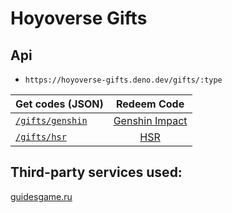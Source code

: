 # Hoyoverse Gifts

## Api
- `https://hoyoverse-gifts.deno.dev/gifts/:type`

| Get codes (JSON)                                                   |                     Redeem Code                      |
| :----------------------------------------------------------------- | :--------------------------------------------------: |
| [`/gifts/genshin`](https://hoyoverse-gifts.deno.dev/gifts/genshin) | [Genshin Impact](https://genshin.hoyoverse.com/gift) |
| [`/gifts/hsr`](https://hoyoverse-gifts.deno.dev/gifts/genshin)     |        [HSR](https://hsr.hoyoverse.com/gift)         |

## Third-party services used:
[guidesgame.ru](https://guidesgame.ru)

